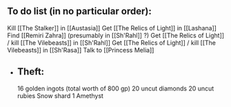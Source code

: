 ## To do list (in no particular order):
Kill [[The Stalker]] in [[Austasia]]
Get [[The Relics of Light]] in [[Lashana]]
Find [[Remiri Zahra]] (presumably in [[Sh'Rahl]] ?)
Get [[The Relics of Light]] / kill [[The Vilebeasts]] in [[Sh'Rahl]]
Get [[The Relics of Light]] / kill [[The Vilebeasts]] in [[Sh'Rasa]]
Talk to [[Princess Melia]]
- ## Theft:
  16 golden ingots (total worth of 800 gp)
  20 uncut diamonds
  20 uncut rubies
  Snow shard
  1 Amethyst